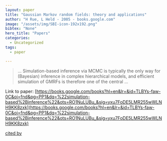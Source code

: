 ```yaml
---
layout: paper
title: "Gaussian Markov random fields: theory and applications"
author: "H Rue, L Held - 2005 - books.google.com"
image: "/assets/img/SBI-icon-192x192.png"
bibtex: "None"
hero_title: "Papers"
categories:
  - Uncategorized
tags:
  - paper

---
```

>… Simulation-based inference via MCMC is typically the only way for (Bayesian) inference in complex hierarchical models, and efficient simulation of GMRFs is therefore one of the central …

Link to paper: [https://books.google.com/books?hl=en&lr=&id=TLBYs-faw-0C&oi=fnd&pg=PP1&dq=%22simulation-based%2Binference%22&ots=RO1NuLUBu_&sig=yxu7FoDE5LMR255wWLNH9KK8zxk](https://books.google.com/books?hl=en&lr=&id=TLBYs-faw-0C&oi=fnd&pg=PP1&dq=%22simulation-based%2Binference%22&ots=RO1NuLUBu_&sig=yxu7FoDE5LMR255wWLNH9KK8zxk)

[cited by](https://scholar.google.com/scholar?cites=9952551302840634691&as_sdt=2005&sciodt=0,5&hl=en&num=20)
